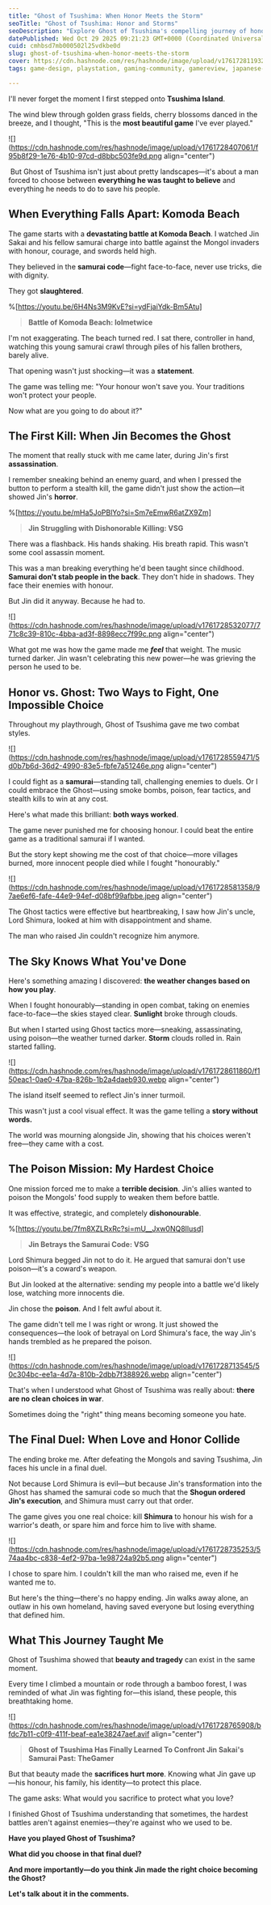 ```yaml
---
title: "Ghost of Tsushima: When Honor Meets the Storm"
seoTitle: "Ghost of Tsushima: Honor and Storms"
seoDescription: "Explore Ghost of Tsushima's compelling journey of honor vs. survival, where choices have deep consequences, in a stunning, immersive world"
datePublished: Wed Oct 29 2025 09:21:23 GMT+0000 (Coordinated Universal Time)
cuid: cmhbsd7mb000502l25vdkbe0d
slug: ghost-of-tsushima-when-honor-meets-the-storm
cover: https://cdn.hashnode.com/res/hashnode/image/upload/v1761728119326/9a36ab32-cace-4462-9744-31e0e59ecf7b.png
tags: game-design, playstation, gaming-community, gamereview, japanese-history, characterdevelopment, adventure-game-development-adventure-game-developers-story-driven-game-development-custom-adventure-games-action-adventure-game-design-narrative-game-development-3d-adventure-games-unity-adventure-game-cross-platform-adventure-games, gameanalysis, ghostoftsushima, gameplaymechanic

---
```


I'll never forget the moment I first stepped onto **Tsushima Island**.

The wind blew through golden grass fields, cherry blossoms danced in the breeze, and I thought, "This is the **most beautiful game** I've ever played."

![](https://cdn.hashnode.com/res/hashnode/image/upload/v1761728407061/f95b8f29-1e76-4b10-97cd-d8bbc503fe9d.png align="center")

 But Ghost of Tsushima isn't just about pretty landscapes—it's about a man forced to choose between **everything he was taught to believe** and everything he needs to do to save his people.

## **When Everything Falls Apart: Komoda Beach**

The game starts with a **devastating battle at Komoda Beach**. I watched Jin Sakai and his fellow samurai charge into battle against the Mongol invaders with honour, courage, and swords held high.

They believed in the **samurai code**—fight face-to-face, never use tricks, die with dignity.

They got **slaughtered**.

%[https://youtu.be/6H4Ns3M9KvE?si=ydFjaiYdk-Bm5Atu] 

> **Battle of Komoda Beach: lolmetwice**

I'm not exaggerating. The beach turned red. I sat there, controller in hand, watching this young samurai crawl through piles of his fallen brothers, barely alive.

That opening wasn't just shocking—it was a **statement**.

The game was telling me: "Your honour won't save you. Your traditions won't protect your people.

Now what are you going to do about it?"

## **The First Kill: When Jin Becomes the Ghost**

The moment that really stuck with me came later, during Jin's first **assassination**.

I remember sneaking behind an enemy guard, and when I pressed the button to perform a stealth kill, the game didn't just show the action—it showed Jin's **horror**.

%[https://youtu.be/mHa5JoPBlYo?si=Sm7eEmwR6atZX9Zm] 

> **Jin Struggling with Dishonorable Killing: VSG**

There was a flashback. His hands shaking. His breath rapid. This wasn't some cool assassin moment.

This was a man breaking everything he'd been taught since childhood. **Samurai don't stab people in the back**. They don't hide in shadows. They face their enemies with honour.

But Jin did it anyway. Because he had to.

![](https://cdn.hashnode.com/res/hashnode/image/upload/v1761728532077/771c8c39-810c-4bba-ad3f-8898ecc7f99c.png align="center")

What got me was how the game made me ***feel*** that weight. The music turned darker. Jin wasn't celebrating this new power—he was grieving the person he used to be.

## **Honor vs. Ghost: Two Ways to Fight, One Impossible Choice**

Throughout my playthrough, Ghost of Tsushima gave me two combat styles.

![](https://cdn.hashnode.com/res/hashnode/image/upload/v1761728559471/5d0b7b6d-36d2-4990-83e5-fbfe7a51246e.png align="center")

I could fight as a **samurai**—standing tall, challenging enemies to duels. Or I could embrace the Ghost—using smoke bombs, poison, fear tactics, and stealth kills to win at any cost.

Here's what made this brilliant: **both ways worked**.

The game never punished me for choosing honour. I could beat the entire game as a traditional samurai if I wanted.

But the story kept showing me the cost of that choice—more villages burned, more innocent people died while I fought "honourably."

![](https://cdn.hashnode.com/res/hashnode/image/upload/v1761728581358/97ae6ef6-fafe-44e9-94ef-d08bf99afbbe.jpeg align="center")

The Ghost tactics were effective but heartbreaking, I saw how Jin's uncle, Lord Shimura, looked at him with disappointment and shame.

The man who raised Jin couldn't recognize him anymore.

## **The Sky Knows What You've Done**

Here's something amazing I discovered: **the weather changes based on how you play**.

When I fought honourably—standing in open combat, taking on enemies face-to-face—the skies stayed clear. **Sunlight** broke through clouds.

But when I started using Ghost tactics more—sneaking, assassinating, using poison—the weather turned darker. **Storm** clouds rolled in. Rain started falling.

![](https://cdn.hashnode.com/res/hashnode/image/upload/v1761728611860/f150eac1-0ae0-47ba-826b-1b2a4daeb930.webp align="center")

The island itself seemed to reflect Jin's inner turmoil.

This wasn't just a cool visual effect. It was the game telling a **story without words.**

The world was mourning alongside Jin, showing that his choices weren't free—they came with a cost.

## **The Poison Mission: My Hardest Choice**

One mission forced me to make a **terrible decision**. Jin's allies wanted to poison the Mongols' food supply to weaken them before battle.

It was effective, strategic, and completely **dishonourable**.

%[https://youtu.be/7fm8XZLRxRc?si=mU__Jxw0NQ8Ilusd] 

> **Jin Betrays the Samurai Code: VSG**

Lord Shimura begged Jin not to do it. He argued that samurai don't use poison—it's a coward's weapon.

But Jin looked at the alternative: sending my people into a battle we'd likely lose, watching more innocents die.

Jin chose the **poison**. And I felt awful about it.

The game didn't tell me I was right or wrong. It just showed the consequences—the look of betrayal on Lord Shimura's face, the way Jin's hands trembled as he prepared the poison.

![](https://cdn.hashnode.com/res/hashnode/image/upload/v1761728713545/50c304bc-ee1a-4d7a-810b-2dbb7f388926.webp align="center")

That's when I understood what Ghost of Tsushima was really about: **there are no clean choices in war**.

Sometimes doing the "right" thing means becoming someone you hate.

## **The Final Duel: When Love and Honor Collide**

The ending broke me. After defeating the Mongols and saving Tsushima, Jin faces his uncle in a final duel.

Not because Lord Shimura is evil—but because Jin's transformation into the Ghost has shamed the samurai code so much that the **Shogun ordered Jin's execution**, and Shimura must carry out that order.

The game gives you one real choice: kill **Shimura** to honour his wish for a warrior's death, or spare him and force him to live with shame.

![](https://cdn.hashnode.com/res/hashnode/image/upload/v1761728735253/574aa4bc-c838-4ef2-97ba-1e98724a92b5.png align="center")

I chose to spare him. I couldn't kill the man who raised me, even if he wanted me to.

But here's the thing—there's no happy ending. Jin walks away alone, an outlaw in his own homeland, having saved everyone but losing everything that defined him.

## **What This Journey Taught Me**

Ghost of Tsushima showed that **beauty and tragedy** can exist in the same moment.

Every time I climbed a mountain or rode through a bamboo forest, I was reminded of what Jin was fighting for—this island, these people, this breathtaking home.

![](https://cdn.hashnode.com/res/hashnode/image/upload/v1761728765908/bfdc7b11-c0f9-411f-beaf-ea1e38247aef.avif align="center")

> **Ghost of Tsushima Has Finally Learned To Confront Jin Sakai's Samurai Past: TheGamer**

But that beauty made the **sacrifices hurt more**. Knowing what Jin gave up—his honour, his family, his identity—to protect this place.

The game asks: What would you sacrifice to protect what you love?

I finished Ghost of Tsushima understanding that sometimes, the hardest battles aren't against enemies—they're against who we used to be.

**Have you played Ghost of Tsushima?**

**What did you choose in that final duel?**

**And more importantly—do you think Jin made the right choice becoming the Ghost?**

**Let's talk about it in the comments.**